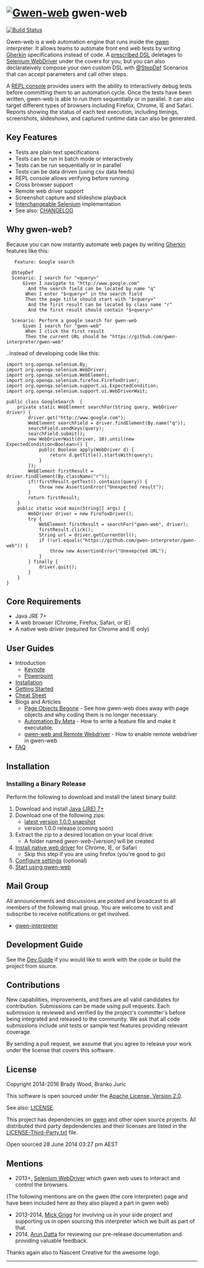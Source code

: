 [![Gwen-web](https://github.com/gwen-interpreter/gwen/blob/master/doc/img/gwen-attractor.png)](https://github.com/gwen-interpreter/gwen/blob/master/doc/LOGO.md)
gwen-web
========

[![Build Status](https://travis-ci.org/gwen-interpreter/gwen-web.svg?branch=master)](https://travis-ci.org/gwen-interpreter/gwen-web)

Gwen-web is a web automation engine that runs inside the 
[gwen](https://github.com/gwen-interpreter/gwen) interpreter. 
It allows teams to automate front end web tests by writing 
[Gherkin](https://github.com/cucumber/cucumber/wiki/Gherkin) specifications 
instead of code. A [prescribed DSL](doc/CHEATSHEET.md#supported-dsl) deletages
to [Selenium WebDriver](http://www.seleniumhq.org/projects/webdriver) 
under the covers for you, but you can also declarateively compose your own 
custom DSL with [@StepDef](https://github.com/gwen-interpreter/gwen#composable-steps) 
Scenarios that can accept parameters and call other steps.

A [REPL console](https://github.com/gwen-interpreter/gwen#repl-console) 
provides users with the ability to interactively debug tests 
before committing them to an automation cycle. Once the tests have been 
written, gwen-web is able to run them sequentially or in parallel.  It 
can also target different types of browsers including Firefox, Chrome, 
IE and Safari. Reports showing the status of each test execution, 
including timings, screenshots, slideshows, and captured runtime data 
can also be generated.

Key Features
------------

- Tests are plain text specifications
- Tests can be run in batch mode or interactively
- Tests can be run sequentially or in parallel
- Tests can be data driven (using csv data feeds)
- REPL console allows verifying before running
- Cross browser support
- Remote web driver support
- Screenshot capture and slideshow playback
- [Interchangeable Selenium](doc/CHEATSHEET.md#changing-the-selenium-version) implementation
- See also: [CHANGELOG](CHANGELOG)

Why gwen-web?
-------------

Because you can now instantly automate web pages by writing 
[Gherkin](https://github.com/cucumber/cucumber/wiki/Gherkin) features like this:
```
   Feature: Google search
   
  @StepDef
  Scenario: I search for "<query>"
      Given I navigate to "http://www.google.com"
        And the search field can be located by name "q"
       When I enter "$<query>" in the search field
       Then the page title should start with "$<query>"
        And the first result can be located by class name "r"
        And the first result should contain "$<query>"
        
  Scenario: Perform a google search for gwen-web
      Given I search for "gwen-web"
       When I click the first result
       Then the current URL should be "https://github.com/gwen-interpreter/gwen-web"
```
..instead of developing code like this:
```
import org.openqa.selenium.By;
import org.openqa.selenium.WebDriver;
import org.openqa.selenium.WebElement;
import org.openqa.selenium.firefox.FirefoxDriver;
import org.openqa.selenium.support.ui.ExpectedCondition;
import org.openqa.selenium.support.ui.WebDriverWait;

public class GoogleSearch  {
    private static WebElement searchFor(String query, WebDriver driver) {
        driver.get("http://www.google.com");
        WebElement searchField = driver.findElement(By.name("q"));
        searchField.sendKeys(query);
        searchField.submit();
        new WebDriverWait(driver, 10).until(new ExpectedCondition<Boolean>() {
            public Boolean apply(WebDriver d) {
                return d.getTitle().startsWith(query);
            }
        });
        WebElement firstResult = driver.findElement(By.className("r"));
        if(!firstResult.getText().contains(query)) {
            throw new AssertionError("Unexpected result");
        }
        return firstResult;
    }
    public static void main(String[] args) {
        WebDriver driver = new FirefoxDriver();
        try {
            WebElement firstResult = searchFor("gwen-web", driver);
            firstResult.click();
            String url = driver.getCurrentUrl(); 
            if (!url.equals("https://github.com/gwen-interpreter/gwen-web")) {
                throw new AssertionError("Unexepcted URL");
            }
        } finally {
            driver.quit();
        }
    }
}
```

Core Requirements
-----------------

- Java JRE 7+
- A web browser (Chrome, Firefox, Safari, or IE)
- A native web driver (required for Chrome and IE only)

User Guides
-----------

- Introduction
  - [Keynote](doc/gwen-web-intro.key?raw=true)
  - [Powerpoint](doc/gwen-web-intro.pptx?raw=true)
- [Installation](#installation) 
- [Getting Started](doc/START.md)
- [Cheat Sheet](doc/CHEATSHEET.md)
- Blogs and Articles
  - [Page Objects Begone](http://warpedjavaguy.wordpress.com/2014/08/27/page-objects-begone/) - 
    See how gwen-web does away with page objects and why coding them is no longer 
    necessary.
  - [Automation By Meta](http://warpedjavaguy.wordpress.com/2015/01/12/automation-by-meta/) - 
    How to write a feature file and make it executable.
  - [gwen-web and Remote Webdriver](https://quietachievingtester.wordpress.com/2015/04/23/remote-webdriver-feature-now-available-in-gwen-web/) - 
    How to enable remote webdriver in gwen-web
- [FAQ](doc/FAQ.md)

Installation
------------

### Installing a Binary Release

Perform the following to download and install the latest binary build:

1. Download and install [Java (JRE) 7+](http://www.oracle.com/technetwork/java/javase/downloads/index.html)
2. Download one of the following zips:
   - [latest version 1.0.0 snapshot](https://oss.sonatype.org/content/repositories/snapshots/org/gweninterpreter/gwen-web/1.0.0-SNAPSHOT/gwen-web-1.0.0-SNAPSHOT.zip)
   - version 1.0.0 release (coming soon) 
3. Extract the zip to a desired location on your local drive:
   - A folder named _gwen-web-[version]_ will be created
4. [Install native web driver](doc/CHEATSHEET.md#native-web-drivers) for Chrome, IE, or Safari
   - Skip this step if you are using firefox (you're good to go)
5. [Configure settings](doc/CHEATSHEET.md#configuration-settings) (optional)
6. [Start using gwen-web](doc/START.md) 

Mail Group
----------

All announcements and discussions are posted and broadcast to all members of 
the following mail group. You are welcome to visit and subscribe to receive 
notifications or get involved.

- [gwen-interpreter](https://groups.google.com/d/forum/gwen-interpreter) 

Development Guide
-----------------

See the [Dev Guide](doc/DEVGUIDE.md) if you would like to work with the code 
or build the project from source.

Contributions
-------------

New capabilities, improvements, and fixes are all valid candidates for 
contribution. Submissions can be made using pull requests. Each submission 
is reviewed and verified by the project's committer's before being integrated 
and released to the community. We ask that all code submissions include unit 
tests or sample test features providing relevant coverage.

By sending a pull request, we assume that you agree to release your work under 
the license that covers this software.

License
-------

Copyright 2014-2016 Brady Wood, Branko Juric

This software is open sourced under the 
[Apache License, Version 2.0](http://www.apache.org/licenses/LICENSE-2.0.txt).

See also: [LICENSE](LICENSE).

This project has dependencies on [gwen](https://github.com/gwen-interpreter/gwen) 
and other open source projects. All distributed third party depdendencies and 
their licenses are listed in the [LICENSE-Third-Party.txt](LICENSE-Third-Party.txt) 
file.

Open sourced 28 June 2014 03:27 pm AEST

Mentions
--------
- 2013+,  [Selenium WebDriver](http://docs.seleniumhq.org/docs/03_webdriver.jsp) which gwen web uses
  to interact and control the browsers.

(The following mentions are on the gwen (the core interpreter) page and have been included here as they also 
played a part in gwen web)

- 2013-2014, [Mick Grigg](http://au.linkedin.com/in/mickgrigg) for 
  involving us in your side project and supporting us in open sourcing this 
  interpreter which we built as part of that. 
- 2014, [Arun Datta](http://au.linkedin.com/in/arundatta) for reviewing our 
  pre-release documentation and providing valuable feedback.

Thanks again also to Nascent Creative for the awesome logo.

***
